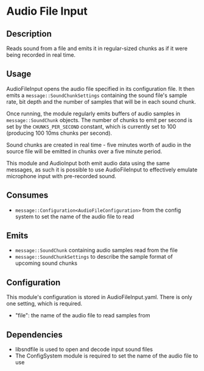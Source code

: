 Audio File Input
================

## Description

Reads sound from a file and emits it in regular-sized chunks as if it were
being recorded in real time.

## Usage

AudioFileInput opens the audio file specified in its configuration file. It
then emits a `message::SoundChunkSettings` containing the sound file's sample
rate, bit depth and the number of samples that will be in each sound chunk.

Once running, the module regularly emits buffers of audio samples in
`message::SoundChunk` objects. The number of chunks to emit per second is set
by the `CHUNKS_PER_SECOND` constant, which is currently set to 100 (producing
100 10ms chunks per second).

Sound chunks are created in real time - five minutes worth of audio in the
source file will be emitted in chunks over a five minute period.

This module and AudioInput both emit audio data using the same messages, as
such it is possible to use AudioFileInput to effectively emulate microphone
input with pre-recorded sound.

## Consumes

* `message::Configuration<AudioFileConfiguration>` from the config system to
  set the name of the audio file to read

## Emits

* `message::SoundChunk` containing audio samples read from the file
* `message::SoundChunkSettings` to describe the sample format of upcoming
  sound chunks

## Configuration

This module's configuration is stored in AudioFileInput.yaml. There is only one
setting, which is required.

* "file": the name of the audio file to read samples from

## Dependencies

* libsndfile is used to open and decode input sound files
* The ConfigSystem module is required to set the name of the audio file to use

